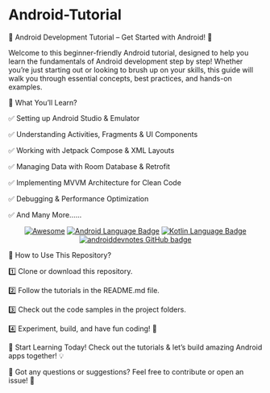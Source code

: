 # Android-Tutorial

📱 Android Development Tutorial – Get Started with Android! 🚀

Welcome to this beginner-friendly Android tutorial, designed to help you learn the fundamentals of Android development step by step! Whether you’re just starting out or looking to brush up on your skills, this guide will walk you through essential concepts, best practices, and hands-on examples.

🔹 What You’ll Learn?

✅ Setting up Android Studio & Emulator

✅ Understanding Activities, Fragments & UI Components

✅ Working with Jetpack Compose & XML Layouts

✅ Managing Data with Room Database & Retrofit

✅ Implementing MVVM Architecture for Clean Code

✅ Debugging & Performance Optimization

✅ And Many More......

<p align="center">
  <a href="https://awesome.re"><img alt="Awesome" src="https://awesome.re/badge-flat.svg"/></a>
  <a href="#"><img alt="Android Language Badge" src="https://badgen.net/badge/OS/Android?icon=https://raw.githubusercontent.com/androiddevnotes/awesome-android-kotlin-apps/master/assets/android.svg&color=3ddc84"/></a>
  <a href="#"><img alt="Kotlin Language Badge" src="https://badgen.net/badge/language/Kotlin?icon=https://raw.githubusercontent.com/androiddevnotes/awesome-android-kotlin-apps/master/assets/kotlin.svg&color=f18e33"/></a>
  <a href="https://github.com/androiddevnotes"><img alt="androiddevnotes GitHub badge" src="https://badgen.net/badge/GitHub/androiddevnotes?icon=github&color=24292e"/></a>
</p>


📂 How to Use This Repository?

1️⃣ Clone or download this repository.

2️⃣ Follow the tutorials in the README.md file.

3️⃣ Check out the code samples in the project folders.

4️⃣ Experiment, build, and have fun coding! 🎉

📌 Start Learning Today! Check out the tutorials & let’s build amazing Android apps together! 💡

📢 Got any questions or suggestions? Feel free to contribute or open an issue! 🚀


